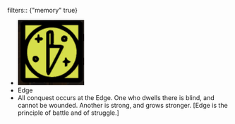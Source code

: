 filters:: {"memory" true}

- ![image.png](../assets/image_1700898193982_0.png)
- Edge
- All conquest occurs at the Edge. One who dwells there is blind, and cannot be wounded. Another is strong, and grows stronger. [Edge is the principle of battle and of struggle.]